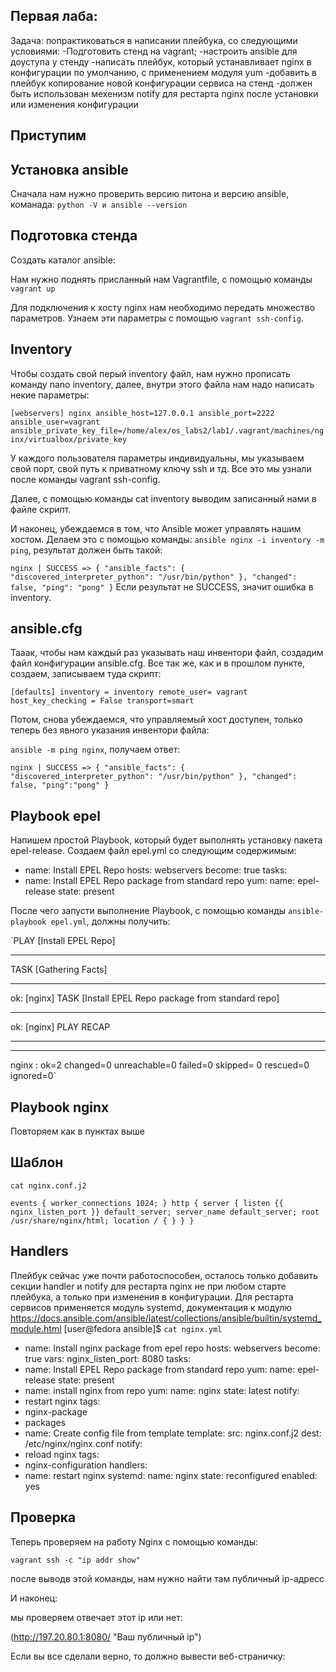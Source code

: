 Первая лаба:
---

Задача: попрактиковаться в написании плейбука, со следующими условиями:
-Подготовить стенд на vagrant;
-настроить ansible для доуступа у стенду
-написать плейбук, который устанавливает nginx в конфигурации по умолчанию, с применением модуля yum
-добавить в плейбук копирование новой конфигурации сервиса на стенд 
-должен быть использован мехенизм notify для рестарта nginx после установки или изменения конфигурации

Приступим
---

Установка ansible
---

Сначала нам нужно проверить версию питона и версию ansible, команада: `python -V и ansible --version`

Подготовка стенда 
---

Создать каталог ansible:

Нам нужно поднять присланный нам Vagrantfile, с помощью команды `vagrant up`

Для подключения к хосту nginx нам необходимо передать множество параметров. Узнаем эти параметры с помощью `vagrant ssh-config`.

Inventory
---
Чтобы создать свой перый inventory файл, нам нужно прописать команду nano inventory, далее, внутри этого файла нам надо написать некие параметры:

`[webservers]
nginx ansible_host=127.0.0.1 ansible_port=2222 ansible_user=vagrant ansible_private_key_file=/home/alex/os_labs2/lab1/.vagrant/machines/nginx/virtualbox/private_key`

У каждого пользователя параметры индивидуальны, мы указываем свой порт, свой путь к приватному ключу ssh и тд. Все это мы узнали после команды vagrant ssh-config.


Далее, с помощью команды cat inventory выводим записанный нами в файле скрипт.

И наконец, убеждаемся в том, что Ansible может управлять нашим хостом. Делаем это с помощью команды:
`ansible nginx -i inventory -m ping`, результат должен быть такой:

`nginx | SUCCESS => {
"ansible_facts": {
"discovered_interpreter_python": "/usr/bin/python"
},
"changed": false,
"ping": "pong"
}`
 Если результат не SUCCESS, значит ошибка в inventory.

ansible.cfg
---

Тааак, чтобы нам каждый раз указывать наш инвентори файл, создадим файл конфигурации ansible.cfg. Все так же, как и в прошлом пункте, создаем, записываем туда скрипт:

`[defaults]
inventory = inventory
remote_user= vagrant
host_key_checking = False
transport=smart`

Потом, снова убеждаемся, что управляемый хост доступен, только теперь без явного указания инвентори файла:

`ansible -m ping nginx`, получаем ответ:


`nginx | SUCCESS => {
"ansible_facts": {
"discovered_interpreter_python": "/usr/bin/python"
},
"changed": false,
"ping":"pong"
}`

Playbook epel
---

Напишем простой Playbook, который будет выполнять установку пакета epel-release. Создаем файл epel.yml со следующим содержимым:

- name: Install EPEL Repo
hosts: webservers
become: true
tasks:
- name: Install EPEL Repo package from standard repo
yum:
name: epel-release
state: present

После чего запусти выполнение Playbook, с помощью команды `ansible-playbook epel.yml`, должны получить:

`PLAY [Install EPEL Repo]
**************************************************************
TASK [Gathering Facts]
****************************************************************
ok: [nginx]
TASK [Install EPEL Repo package from standard repo]
***********************************
ok: [nginx]
PLAY RECAP
******************************************************************
**********
nginx : ok=2
changed=0 unreachable=0 failed=0 skipped=
0 rescued=0 ignored=0`

Playbook nginx
---
Повторяем как в пунктах выше

Шаблон
---

`cat nginx.conf.j2`

`events {
worker_connections 1024;
}
http {
server {
listen {{ nginx_listen_port }} default_server;
server_name default_server;
root /usr/share/nginx/html;
location / {
}
}
}`

Handlers
---

Плейбук сейчас уже почти работоспособен, осталось только добавить секции handler и notify
для рестарта nginx не при любом старте плейбука, а только при изменения в конфигурации.
Для рестарта сервисов применяется модуль systemd, документация к модулю
https://docs.ansible.com/ansible/latest/collections/ansible/builtin/systemd_module.html
[user@fedora ansible]$ `cat nginx.yml`

- name: Install nginx package from epel repo
hosts: webservers
become: true
vars:
nginx_listen_port: 8080
tasks:
- name: Install EPEL Repo package from standard repo
yum:
name: epel-release
state: present
- name: install nginx from repo
yum:
name: nginx
state: latest
notify:
- restart nginx
tags:
- nginx-package
- packages
- name: Create config file from template
template:
src: nginx.conf.j2
dest: /etc/nginx/nginx.conf
notify:
- reload nginx
tags:
- nginx-configuration
handlers:
- name: restart nginx
systemd:
name: nginx
state: reconfigured
enabled: yes

Проверка 
---

Теперь проверяем на работу Nginx c помощью команды:

`vagrant ssh -c "ip addr show"`

после выводв этой команды, нам нужно найти там публичный ip-адресс

И наконец:

мы проверяем отвечает этот ip или нет:

(http://197.20.80.1:8080/ "Ваш публичный ip")

Если вы все сделали верно, то должно вывести веб-страничку:
![]()



